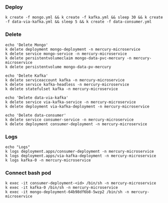 ### Deploy 

    k create -f mongo.yml && k create -f kafka.yml && sleep 30 && k create -f data-via-kafka.yml && sleep 5 && k create -f data-consumer.yml

### Delete 

    echo 'Delete Mongo'
    k delete deployment mongo-deployment -n mercury-microservice 
    k delete service mongo-service -n mercury-microservice
    k delete persistentvolumeclaim mongo-data-pvc-mercury -n mercury-microservice  
    k delete persistentvolume mongo-data-pv-mercury 
    
    echo 'Delete Kafka'
    k delete serviceaccount kafka -n mercury-microservice
    k delete service kafka-headless -n mercury-microservice
    k delete statefulset kafka -n mercury-microservice

    echo 'Delete data-via-kafka'
    k delete service via-kafka-service -n mercury-microservice
    k delete deployment via-kafka-deployment -n mercury-microservice
    
    echo 'Delete data-consumer'
    k delete service consumer-service -n mercury-microservice
    k delete deployment consumer-deployment -n mercury-microservice

### Logs 
    
    echo "Logs"
    k logs deployment.apps/consumer-deployment -n mercury-microservice
    k logs deployment.apps/via-kafka-deployment -n mercury-microservice
    k logs kafka-0 -n mercury-microservice
    
### Connect bash pod
    
    k exec -it consumer-deployment-<id> /bin/sh -n mercury-microservice
    k exec -it kafka-0 /bin/sh -n mercury-microservice
    k exec -it mongo-deployment-64b98df6b8-5wzp2 /bin/sh -n mercury-microservice

[//]: # (k logs deployment.apps/kafka-deployment -n mercury-microservice)
